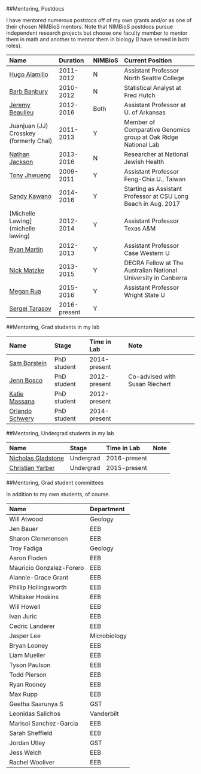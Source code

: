 

##Mentoring, Postdocs

I have mentored numerous postdocs off of my own grants and/or as one of their chosen NIMBioS mentors. Note that NIMBioS postdocs pursue independent research projects but choose one faculty member to mentor them in math and another to mentor them in biology (I have served in both roles).


|Name                                                              |Duration     |NIMBioS |Current Position                                                |
|:-----------------------------------------------------------------|:------------|:-------|:---------------------------------------------------------------|
|[Hugo Alamillo](https://people.northseattle.edu/users/halamillo)  |2011-2012    |N       |Assistant Professor North Seattle College                       |
|[Barb Banbury](https://www.linkedin.com/in/bbanbury)              |2010-2012    |N       |Statistical Analyst at Fred Hutch                               |
|[Jeremy Beaulieu](http://www.jeremybeaulieu.org/)                 |2012-2016    |Both    |Assistant Professor at U. of Arkansas                           |
|Juanjuan (JJ) Crosskey (formerly Chai)                            |2011-2013    |Y       |Member of Comparative Genomics group at Oak Ridge National Lab  |
|[Nathan Jackson](http://nathandjackson.com/)                      |2013-2016    |N       |Researcher at National Jewish Health                            |
|[Tony Jhwueng](http://www.tonyjhwueng.info/)                      |2009-2011    |Y       |Assistant Professor Feng-Chia U., Taiwan                        |
|[Sandy Kawano](http://sandykawano.weebly.com/)                    |2014-2016    |Y       |Starting as Assistant Professor at  CSU Long Beach in Aug. 2017 |
|[Michelle Lawing](michelle lawing)                                |2012-2014    |Y       |Assistant Professor Texas A&M                                   |
|[Ryan Martin](http://www.martinevolutionaryecologylab.com)        |2012-2013    |Y       |Assistant Professor Case Western U                              |
|[Nick Matzke](http://nickmatzke.weebly.com)                       |2013-2015    |Y       |DECRA Fellow at The Australian National University in Canberra  |
|[Megan Rua](https://meganrua.wordpress.com)                       |2015-2016    |Y       |Assistant Professor Wright State U                              |
|[Sergei Tarasov](https://sites.google.com/site/starasovresearch/) |2016-present |Y       |                                                                |


##Mentoring, Grad students in my lab

 


|Name                                                                 |Stage       |Time in Lab  |Note                           |
|:--------------------------------------------------------------------|:-----------|:------------|:------------------------------|
|[Sam Borstein](https://fish4thought.wordpress.com/)                  |PhD student |2014-present |                               |
|[Jenn Bosco](https://sites.google.com/site/jenniferboscoinfo/home)   |PhD student |2012-present |Co-advised with Susan Riechert |
|[Katie Massana](https://sites.google.com/site/kathrynamassana/home)  |PhD student |2012-present |                               |
|[Orlando Schwery](https://sites.google.com/site/orlandoschwery/home) |PhD student |2014-present |                               |


##Mentoring, Undergrad students in my lab

 


|Name                                                                      |Stage     |Time in Lab  |Note |
|:-------------------------------------------------------------------------|:---------|:------------|:----|
|[Nicholas Gladstone](https://twitter.com/gladstone_scott)                 |Undergrad |2016-present |     |
|[Christian Yarber](https://www.researchgate.net/profile/Christian_Yarber) |Undergrad |2015-present |     |


##Mentoring, Grad student committees

In addition to my own students, of course.


|Name                     |Department   |
|:------------------------|:------------|
|Will Atwood              |Geology      |
|Jen Bauer                |EEB          |
|Sharon Clemmensen        |EEB          |
|Troy Fadiga              |Geology      |
|Aaron Floden             |EEB          |
|Mauricio Gonzalez-Forero |EEB          |
|Alannie-Grace Grant      |EEB          |
|Phillip Hollingsworth    |EEB          |
|Whitaker Hoskins         |EEB          |
|Will Howell              |EEB          |
|Ivan Juric               |EEB          |
|Cedric Landerer          |EEB          |
|Jasper Lee               |Microbiology |
|Bryan Looney             |EEB          |
|Liam Mueller             |EEB          |
|Tyson Paulson            |EEB          |
|Todd Pierson             |EEB          |
|Ryan Rooney              |EEB          |
|Max Rupp                 |EEB          |
|Geetha Saarunya S        |GST          |
|Leonidas Salichos        |Vanderbilt   |
|Marisol Sanchez-Garcia   |EEB          |
|Sarah Sheffield          |EEB          |
|Jordan Utley             |GST          |
|Jess Welch               |EEB          |
|Rachel Wooliver          |EEB          |

